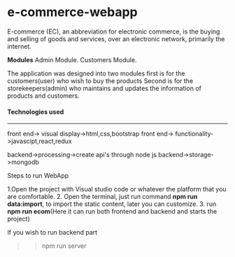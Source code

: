 # e-commerce-webapp
E-commerce (EC), an abbreviation for electronic commerce, 
is the buying and selling of goods and services, 
over an electronic network, primarily the internet.
 
**Modules**
Admin Module.
Customers Module.

The application was designed into two modules first is for the customers(user) who wish to buy the products
Second is for the storekeepers(admin) who maintains and updates the information of products and customers.

#### Technologies used
--------------------------------
front end-> visual display->html,css,bootstrap
front end-> functionality->javascipt,react,redux

backend->processing->create api's through node js
backend->storage->mongodb

Steps to run WebApp

1.Open the project with Visual studio code or whatever the platform that you are comfortable.
2. Open the terminal, just run command __npm run data:import__, to import the static content, later you can customize.
3. run __npm run ecom__(Here it can run both frontend and backend and starts the project)

If you wish to run backend part
>> npm run server
